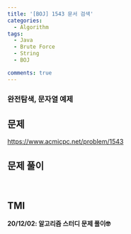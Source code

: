 ```yaml
---
title: '[BOJ] 1543 문서 검색'
categories:
  - Algorithm
tags:
  - Java
  - Brute Force
  - String
  - BOJ

comments: true 
---
```

### 완전탐색, 문자열 예제

## 문제
<a href = "https://www.acmicpc.net/problem/1543"> https://www.acmicpc.net/problem/1543 </a>
<br/>

## 문제 풀이
<script src="https://gist.github.com/kyeahen/459f0d5adae04d0a046e35da7a79693f.js"></script>
<br/>

## TMI

**20/12/02: 알고리즘 스터디 문제 풀이🤓**

